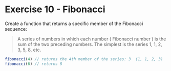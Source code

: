 # Exercise 10 - Fibonacci

Create a function that returns a specific member of the Fibonacci sequence: 

> A series of numbers in which each number ( Fibonacci number ) is the sum of the two preceding numbers. The simplest is the series 1, 1, 2, 3, 5, 8, etc.

```javascript 
fibonacci(4) // returns the 4th member of the series: 3  (1, 1, 2, 3)
fibonacci(6) // returns 8
```
